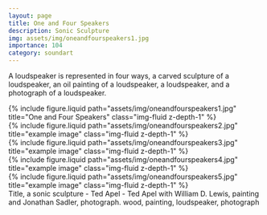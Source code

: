 ```yaml
---
layout: page
title: One and Four Speakers
description: Sonic Sculpture 
img: assets/img/oneandfourspeakers1.jpg
importance: 104
category: soundart
---
```






A loudspeaker is represented in four ways, a carved sculpture of a loudspeaker, an oil painting of a loudspeaker, a loudspeaker, and a photograph of a loudspeaker.



<div class="row">
    <div class="col-sm mt-3 mt-md-0">
        {% include figure.liquid path="assets/img/oneandfourspeakers1.jpg" title="One and Four Speakers" class="img-fluid  z-depth-1" %}
    </div>
</div>



<div class="row">
    <div class="col">
        {% include figure.liquid path="assets/img/oneandfourspeakers2.jpg" title="example image" class="img-fluid  z-depth-1" %}
    </div>
    <div class="col">
        {% include figure.liquid path="assets/img/oneandfourspeakers3.jpg" title="example image" class="img-fluid  z-depth-1" %}
    </div>

</div>


<div class="row">
    <div class="col">
        {% include figure.liquid path="assets/img/oneandfourspeakers4.jpg" title="example image" class="img-fluid  z-depth-1" %}
    </div>
    <div class="col">
        {% include figure.liquid path="assets/img/oneandfourspeakers5.jpg" title="example image" class="img-fluid  z-depth-1" %}
    </div>

</div>


<div class="caption">
    Title, a sonic sculpture - Ted Apel - Ted Apel with William D. Lewis, painting and Jonathan Sadler, photograph. wood, painting, loudspeaker, photograph

</div>



